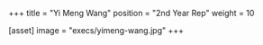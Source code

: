 +++
title = "Yi Meng Wang"
position = "2nd Year Rep"
weight = 10

[asset]
image = "execs/yimeng-wang.jpg"
+++
